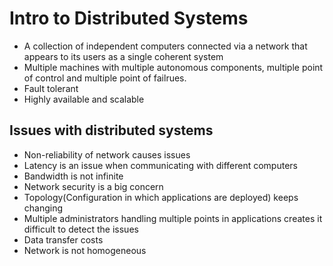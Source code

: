 # Intro to Distributed Systems

 - A collection of independent computers connected via a network that appears to its users as a single coherent system
 - Multiple machines with multiple autonomous components, multiple point of control and multiple point of failrues.
 - Fault tolerant
 - Highly available and scalable

## Issues with distributed systems

 - Non-reliability of network causes issues
 - Latency is an issue when communicating with different computers
 - Bandwidth is not infinite
 - Network security is a big concern
 - Topology(Configuration in which applications are deployed) keeps changing
 - Multiple administrators handling multiple points in applications creates it difficult to detect the issues
 - Data transfer costs
 - Network is not homogeneous
